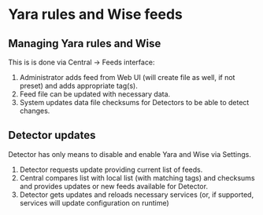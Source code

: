 # Yara rules and Wise feeds

## Managing Yara rules and Wise

This is is done via Central -> Feeds interface:
1. Administrator adds feed from Web UI (will create file as well, if not preset) and adds appropriate tag(s).
2. Feed file can be updated with necessary data.
3. System updates data file checksums for Detectors to be able to detect changes.

## Detector updates

Detector has only means to disable and enable Yara and Wise via Settings.
1. Detector requests update providing current list of feeds.
2. Central compares list with local list (with matching tags) and checksums and provides updates or new feeds available for Detector.
3. Detector gets updates and reloads necessary services (or, if supported, services will update configuration on runtime)
